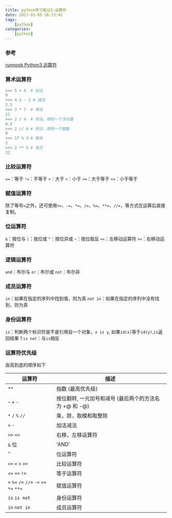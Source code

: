 ```yaml
---
title: python学习笔记3-运算符
date: 2017-01-05 16:13:42
tags:
    [python]
categories:
    [python]
---
```


### 参考
[runnoob Python3 运算符](http://www.runoob.com/python3/python3-basic-operators.html)

### 算术运算符
```python
>>> 5 + 4  # 加法
9
>>> 4.3 - 2 # 减法
2.3
>>> 3 * 7  # 乘法
21
>>> 2 / 4  # 除法，得到一个浮点数
0.5
>>> 2 // 4 # 除法，得到一个整数
0
>>> 17 % 3 # 取余 
2
>>> 2 ** 5 # 乘方
32
```

<!--more-->

### 比较运算符
`==`：等于
`!=`：不等于
`>`：大于
`<`：小于
`>=`：大于等于
`<=`：小于等于

### 赋值运算符
除了等号`=`之外，还可使用`+=`、`-=`、`*=`、`/=`、`%=`、`**=`、`//=`，等方式在运算后直接复制。

### 位运算符
`&`：按位与
`|`：按位或
`^`：按位异或
`~`：按位取反
`<<`：左移动运算符
`>>`：右移动运算符

### 逻辑运算符
`and`：布尔与
`or`：布尔或
`not`：布尔非

### 成员运算符
`in`：如果在指定的序列中找到值，则为真
`not in`：如果在指定的序列中没有找到，则为真

### 身份运算符
`is`：判断两个标识符是不是引用自一个对象，`x is y`, 如果`id(x)`等于`id(y)`,`is`返回结果 1
`is not`：与`is`相反

### 运算符优先级
由高到底的顺序如下

| 运算符                                   | 描述                                                   |
|------------------------------------------|--------------------------------------------------------|
| `**`                                     | 指数 (最高优先级)                                      |
| `~` `+` `-`                              | 按位翻转, 一元加号和减号 (最后两个的方法名为 +@ 和 -@) |
| `*` `/` `%` `//`                         | 乘，除，取模和取整除                                   |
| `+` `-`                                  | 加法减法                                               |
| `>>` `<<`                                | 右移，左移运算符                                       |
| `&`   位                                 | 'AND'                                                  |
| `^`                                      | 位运算符                                               |
| `<=` `<` `>` `>=`                        | 比较运算符                                             |
| `<>` `==` `!=`                           | 等于运算符                                             |
| `=` `%=` `/=` `//=` `-=` `+=` `*=` `**=` | 赋值运算符                                             |
| `is` `is not`                            | 身份运算符                                             |
| `in` `not in`                            | 成员运算符                                             |

